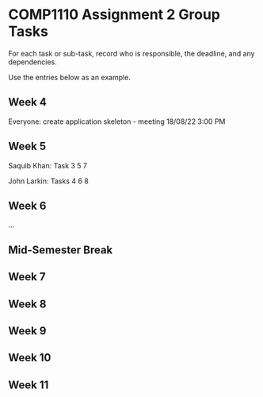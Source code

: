 # COMP1110 Assignment 2 Group Tasks

For each task or sub-task, record who is responsible, the deadline, and
any dependencies.

Use the entries below as an example.

## Week 4

Everyone: create application skeleton - meeting 18/08/22 3:00 PM

## Week 5

Saquib Khan: Task 3 5 7 

John Larkin: Tasks 4 6 8

## Week 6

...

## Mid-Semester Break

## Week 7

## Week 8

## Week 9

## Week 10

## Week 11
